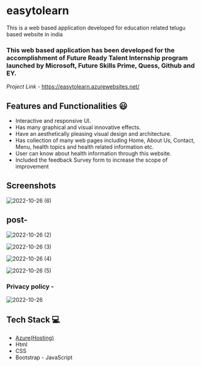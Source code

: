 # easytolearn
This is a web based application developed for education related telugu based website in india

### This web based application has been developed for the accomplishment of Future Ready Talent Internship program launched by Microsoft, Future Skills Prime, Quess, Github and EY.


*Project Link* - https://easytolearn.azurewebsites.net/


## Features and Functionalities 😃

- Interactive and responsive UI.
- Has many graphical and visual innovative effects.
- Have an aesthetically pleasing visual design and architecture.
- Has collection of many web pages including Home, About Us, Contact, Menu, health topics and health related information etc.
- User can know about health information through this website.
- Included the feedback Survey form to increase the scope of improvement 

## Screenshots


![2022-10-26 (6)](https://user-images.githubusercontent.com/103445362/197857991-b3d43664-3548-459a-a495-915152898ee6.png)



## post-

![2022-10-26 (2)](https://user-images.githubusercontent.com/103445362/197855473-8f9baa7b-afb3-41cb-9120-f75bd1a687a7.png)



![2022-10-26 (3)](https://user-images.githubusercontent.com/103445362/197855914-21126ac1-9b03-495b-bb15-b98671c80f07.png)




![2022-10-26 (4)](https://user-images.githubusercontent.com/103445362/197856221-dac733f9-0ecf-46c9-99a3-e8116bb1f4e0.png)



![2022-10-26 (5)](https://user-images.githubusercontent.com/103445362/197856523-34048dff-bc58-47f4-acf0-d6b6efe0fbc9.png)

   


### Privacy policy -



![2022-10-26](https://user-images.githubusercontent.com/103445362/197854216-f99cc57f-aa5d-4b69-8d2d-4a23044d29ef.png)


## Tech Stack 💻

- [Azure(Hosting)](https://azure.microsoft.com/en-in/features/azure-portal/)
- Html
- CSS
- Bootstrap
- JavaScript
